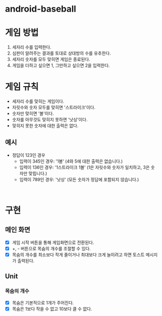 # android-baseball
# 게임 방법
1. 세자리 수를 입력한다.
2. 심판이 알려주는 결과를 토대로 상대방의 수를 유추한다.
3. 세자리 숫자를 모두 맞히면 게임은 종료된다.
4. 게임을 더하고 싶으면 1, 그만하고 싶으면 2을 입력한다.

# 게임 규칙
- 세자리 수를 맞히는 게임이다.
- 자릿수와 숫자 모두를 맞히면 '스트라이크'이다.
- 숫자만 맞히면 '볼'이다.
- 숫자를 아무것도 맞히지 못하면 '낫싱'이다.
- 맞히지 못한 숫자에 대한 출력은 없다.

## 예시
- 정답이 123인 경우
    - 입력이 345인 경우: '1볼' (4와 5에 대한 출력은 없습니다.)
    - 입력이 136인 경우: '1스트라이크 1볼' (1은 자릿수와 숫자가 일치하고, 3은 숫자만 맞힙니다.)
    - 입력이 789인 경우: '낫싱' (모든 숫자가 정답에 포함되지 않습니다.)
<br />
  
# 구현 
## 메인 화면
- [x] 게임 시작 버튼을 통해 게임화면으로 전환된다.
- [x] +, - 버튼으로 목숨의 개수를 조절할 수 있다.
- [x] 목숨의 개수를 최소보다 작게 줄이거나 최대보다 크게 늘이려고 하면 토스트 메시지가 출력된다.

## Unit
### 목숨의 개수
- [x] 목숨은 기본적으로 1개가 주어진다.
- [x] 목숨은 1보다 작을 수 없고 10보다 클 수 없다.